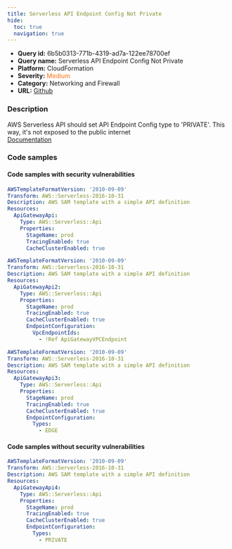 ```yaml
---
title: Serverless API Endpoint Config Not Private
hide:
  toc: true
  navigation: true
---
```


<style>
  .highlight .hll {
    background-color: #ff171742;
  }
  .md-content {
    max-width: 1100px;
    margin: 0 auto;
  }
</style>

-   **Query id:** 6b5b0313-771b-4319-ad7a-122ee78700ef
-   **Query name:** Serverless API Endpoint Config Not Private
-   **Platform:** CloudFormation
-   **Severity:** <span style="color:#ff7213">Medium</span>
-   **Category:** Networking and Firewall
-   **URL:** [Github](https://github.com/Checkmarx/kics/tree/master/assets/queries/cloudFormation/aws_sam/serverless_api_endpoint_config_not_private)

### Description
AWS Serverless API should set API Endpoint Config type to 'PRIVATE'. This way, it's not exposed to the public internet<br>
[Documentation](https://docs.aws.amazon.com/serverless-application-model/latest/developerguide/sam-resource-api.html#sam-api-endpointconfiguration)

### Code samples
#### Code samples with security vulnerabilities
```yaml title="Positive test num. 1 - yaml file" hl_lines="7"
AWSTemplateFormatVersion: '2010-09-09'
Transform: AWS::Serverless-2016-10-31
Description: AWS SAM template with a simple API definition
Resources:
  ApiGatewayApi:
    Type: AWS::Serverless::Api
    Properties:
      StageName: prod
      TracingEnabled: true
      CacheClusterEnabled: true

```
```yaml title="Positive test num. 2 - yaml file" hl_lines="11"
AWSTemplateFormatVersion: '2010-09-09'
Transform: AWS::Serverless-2016-10-31
Description: AWS SAM template with a simple API definition
Resources:
  ApiGatewayApi2:
    Type: AWS::Serverless::Api
    Properties:
      StageName: prod
      TracingEnabled: true
      CacheClusterEnabled: true
      EndpointConfiguration:
        VpcEndpointIds:
          - !Ref ApiGatewayVPCEndpoint

```
```yaml title="Positive test num. 3 - yaml file" hl_lines="12"
AWSTemplateFormatVersion: '2010-09-09'
Transform: AWS::Serverless-2016-10-31
Description: AWS SAM template with a simple API definition
Resources:
  ApiGatewayApi3:
    Type: AWS::Serverless::Api
    Properties:
      StageName: prod
      TracingEnabled: true
      CacheClusterEnabled: true
      EndpointConfiguration:
        Types:
          - EDGE 

```


#### Code samples without security vulnerabilities
```yaml title="Negative test num. 1 - yaml file"
AWSTemplateFormatVersion: '2010-09-09'
Transform: AWS::Serverless-2016-10-31
Description: AWS SAM template with a simple API definition
Resources:
  ApiGatewayApi4:
    Type: AWS::Serverless::Api
    Properties:
      StageName: prod
      TracingEnabled: true
      CacheClusterEnabled: true
      EndpointConfiguration:
        Types:
          - PRIVATE

```

